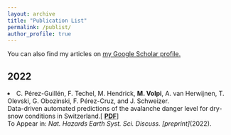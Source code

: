 ```yaml
---
layout: archive
title: "Publication List"
permalink: /publist/
author_profile: true
---
```


You can also find my articles on <u><a href="https://scholar.google.ch/citations?user=3G-Oh2YAAAAJ&hl=en">my Google Scholar profile</a>.</u>

## 2022 

<li>C. Pérez-Guillén, F. Techel, M. Hendrick, <b>M. Volpi</b>, A. van
Herwijnen, T. Olevski, G. Obozinski, F. Pérez-Cruz, and J. Schweizer. 
<br> Data-driven automated predictions of the avalanche danger level
for dry-snow conditions in Switzerland.[ <b><a href="https://nhess.copernicus.org/preprints/nhess-2021-341/" target="_blank">PDF</a></b>] <br> To Appear in: <i>Nat. Hazards Earth Syst. Sci. Discuss. [preprint]</i>(2022).</li>

<!-- <li>Chenlin Meng, Yutong He, Yang Song, Jiaming Song, Jiajun Wu, Jun-Yan Zhu, <b>Stefano Ermon</b><br> 
SDEdit: Guided Image Synthesis and Editing with Stochastic Differential Equations [<b><a href="https://arxiv.org/pdf/2108.01073.pdf" target="_blank">PDF</a></b>] <br>
<shrtconf>ICLR-22</shrtconf>. To appear in <i>Proc. 10th International Conference on Learning Representations</i>, 2022.
</li> -->